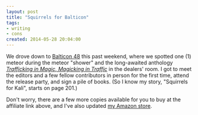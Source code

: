 ```yaml
---
layout: post
title: "Squirrels for Balticon"
tags:
- writing
- cons
created: 2014-05-28 20:04:00
---
```

We drove down to [Balticon 48](http://www.balticon.org) this past weekend, where we spotted one (1) meteor during the meteor "shower" and the long-awaited anthology *[Trafficking in Magic, Magicking in Traffic](http://www.amazon.com/gp/product/1617209457/ref=as_li_tl?ie=UTF8&camp=1789&creative=9325&creativeASIN=1617209457&linkCode=as2&tag=mcdema-20&linkId=FYYXFORPYCV46TGT)* in the dealers' room.  I got to meet the editors and a few fellow contributors in person for the first time, attend the release party, and sign a pile of books.  (So I know my story, "Squirrels for Kali", starts on page 201.)

Don't worry, there are a few more copies available for you to buy at the affiliate link above, and I've also updated [my Amazon store](http://astore.amazon.com/mcdema-20).







